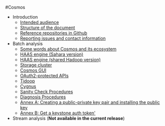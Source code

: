 #<a name="top"></a>Cosmos

* Introduction
    * [Intended audience](./introduction.md#section1)
    * [Structure of the document](./introduction.md#section2)
    * [Reference repositories in Github](./introduction.md#section3)
    * [Reporting issues and contact information](./introduction.md#section4)
* Batch analysis
    * [Some words about Cosmos and its ecosystem](./batch/some_words_about_cosmos_and_ecosystem.md)
    * [HAAS engine (Sahara version)](./batch/haas_engine_sahara.md)
    * [HAAS engine (shared Hadoop version)](./batch/haas_engine_shared_hadoop.md)
    * [Storage cluster](./batch/storage_cluster.md)
    * [Cosmos GUI](./batch/cosmos_gui.md)
    * [OAuth2-protected APIs](./batch/oauth2_protected_apis.md)
    * [Tidoop](./batch/tidoop.md)
    * [Cygnus](./batch/cygnus.md)
    * [Sanity Check Procedures](./batch/sanity_check_procedures.md)
    * [Diagnosis Procedures](./batch/diagnosis_procedures.md)
    * [Annex A: Creating a public-private key pair and installing the public key](./batch/annex_a_create_and_install_keypair.md)
    * [Annex B: Get a keystone auth token'](./batch/annex_b_get_keystone_auth_token.md)
* Stream analysis (<b>Not available in the current release</b>)
